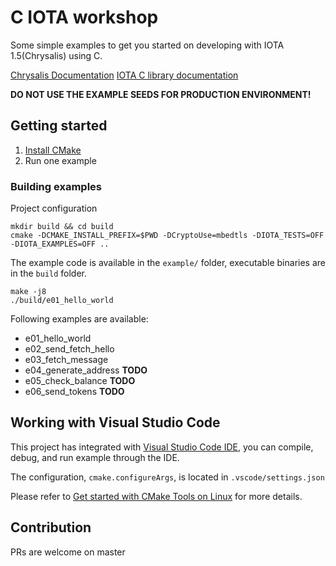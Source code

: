 # C IOTA workshop

Some simple examples to get you started on developing with IOTA 1.5(Chrysalis) using C.

[Chrysalis Documentation](https://chrysalis.docs.iota.org/)
[IOTA C library documentation](https://iota-c-client.readthedocs.io/en/latest/index.html)

**DO NOT USE THE EXAMPLE SEEDS FOR PRODUCTION ENVIRONMENT!**

## Getting started

1. [Install CMake](https://cmake.org/install/)
2. Run one example

### Building examples

Project configuration

```
mkdir build && cd build
cmake -DCMAKE_INSTALL_PREFIX=$PWD -DCryptoUse=mbedtls -DIOTA_TESTS=OFF -DIOTA_EXAMPLES=OFF ..
```

The example code is available in the ``example/`` folder, executable binaries are in the `build` folder.

```
make -j8
./build/e01_hello_world
```

Following examples are available:

* e01_hello_world
* e02_send_fetch_hello
* e03_fetch_message
* e04_generate_address **TODO**
* e05_check_balance **TODO**
* e06_send_tokens **TODO**


## Working with Visual Studio Code

This project has integrated with [Visual Studio Code IDE](https://code.visualstudio.com/), you can compile, debug, and run example through the IDE.

The configuration, `cmake.configureArgs`, is located in `.vscode/settings.json`

Please refer to [Get started with CMake Tools on Linux](https://code.visualstudio.com/docs/cpp/cmake-linux) for more details.

## Contribution

PRs are welcome on master